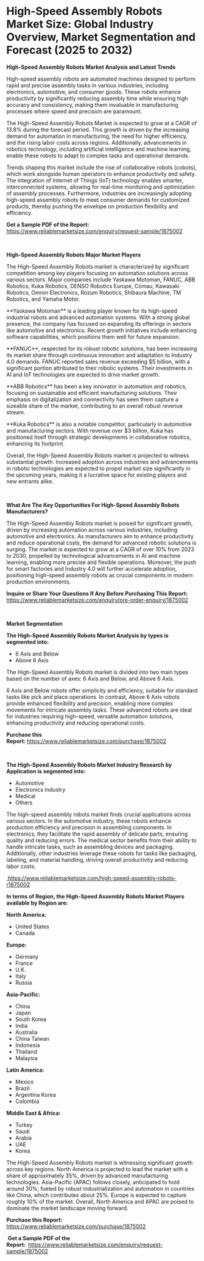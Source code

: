 <p><h1>High-Speed Assembly Robots Market Size: Global Industry Overview, Market Segmentation and Forecast (2025 to 2032)</h1></p><p><strong>High-Speed Assembly Robots Market Analysis and Latest Trends</strong></p>
<p><p>High-speed assembly robots are automated machines designed to perform rapid and precise assembly tasks in various industries, including electronics, automotive, and consumer goods. These robots enhance productivity by significantly reducing assembly time while ensuring high accuracy and consistency, making them invaluable in manufacturing processes where speed and precision are paramount.</p><p>The High-Speed Assembly Robots Market is expected to grow at a CAGR of 13.8% during the forecast period. This growth is driven by the increasing demand for automation in manufacturing, the need for higher efficiency, and the rising labor costs across regions. Additionally, advancements in robotics technology, including artificial intelligence and machine learning, enable these robots to adapt to complex tasks and operational demands.</p><p>Trends shaping this market include the rise of collaborative robots (cobots), which work alongside human operators to enhance productivity and safety. The integration of Internet of Things (IoT) technology enables smarter, interconnected systems, allowing for real-time monitoring and optimization of assembly processes. Furthermore, industries are increasingly adopting high-speed assembly robots to meet consumer demands for customized products, thereby pushing the envelope on production flexibility and efficiency.</p></p>
<p><strong>Get a Sample PDF of the Report:&nbsp;</strong> <a href="https://www.reliablemarketsize.com/enquiry/request-sample/1875002?utm_campaign=3368&utm_medium=2&utm_source=Github&utm_content=ia&utm_term=12042025&utm_id=high-speed-assembly-robots">https://www.reliablemarketsize.com/enquiry/request-sample/1875002</a></p>
<p>&nbsp;</p>
<p><strong>High-Speed Assembly Robots Major Market Players</strong></p>
<p><p>The High-Speed Assembly Robots market is characterized by significant competition among key players focusing on automation solutions across various sectors. Major companies include Yaskawa Motoman, FANUC, ABB Robotics, Kuka Robotics, DENSO Robotics Europe, Comau, Kawasaki Robotics, Omron Electronics, Rozum Robotics, Shibaura Machine, TM Robotics, and Yamaha Motor.</p><p>**Yaskawa Motoman** is a leading player known for its high-speed industrial robots and advanced automation systems. With a strong global presence, the company has focused on expanding its offerings in sectors like automotive and electronics. Recent growth initiatives include enhancing software capabilities, which positions them well for future expansion. </p><p>**FANUC**, respected for its robust robotic solutions, has been increasing its market share through continuous innovation and adaptation to Industry 4.0 demands. FANUC reported sales revenue exceeding $5 billion, with a significant portion attributed to their robotic systems. Their investments in AI and IoT technologies are expected to drive market growth.</p><p>**ABB Robotics** has been a key innovator in automation and robotics, focusing on sustainable and efficient manufacturing solutions. Their emphasis on digitalization and connectivity has seen them capture a sizeable share of the market, contributing to an overall robust revenue stream.</p><p>**Kuka Robotics** is also a notable competitor, particularly in automotive and manufacturing sectors. With revenue over $3 billion, Kuka has positioned itself through strategic developments in collaborative robotics, enhancing its footprint.</p><p>Overall, the High-Speed Assembly Robots market is projected to witness substantial growth. Increased adoption across industries and advancements in robotic technologies are expected to propel market size significantly in the upcoming years, making it a lucrative space for existing players and new entrants alike.</p></p>
<p>&nbsp;</p>
<p><strong>What Are The Key Opportunities For High-Speed Assembly Robots Manufacturers?</strong></p>
<p><p>The High-Speed Assembly Robots market is poised for significant growth, driven by increasing automation across various industries, including automotive and electronics. As manufacturers aim to enhance productivity and reduce operational costs, the demand for advanced robotic solutions is surging. The market is expected to grow at a CAGR of over 10% from 2023 to 2030, propelled by technological advancements in AI and machine learning, enabling more precise and flexible operations. Moreover, the push for smart factories and Industry 4.0 will further accelerate adoption, positioning high-speed assembly robots as crucial components in modern production environments.</p></p>
<p><strong>Inquire or Share Your Questions If Any Before Purchasing This Report:</strong> <a href="https://www.reliablemarketsize.com/enquiry/pre-order-enquiry/1875002?utm_campaign=3368&utm_medium=2&utm_source=Github&utm_content=ia&utm_term=12042025&utm_id=high-speed-assembly-robots">https://www.reliablemarketsize.com/enquiry/pre-order-enquiry/1875002</a></p>
<p>&nbsp;</p>
<p><strong>Market Segmentation</strong></p>
<p><strong>The High-Speed Assembly Robots Market Analysis by types is segmented into:</strong></p>
<p><ul><li>6 Axis and Below</li><li>Above 6 Axis</li></ul></p>
<p><p>The High-Speed Assembly Robots market is divided into two main types based on the number of axes: 6 Axis and Below, and Above 6 Axis. </p><p>6 Axis and Below robots offer simplicity and efficiency, suitable for standard tasks like pick and place operations. In contrast, Above 6 Axis robots provide enhanced flexibility and precision, enabling more complex movements for intricate assembly tasks. These advanced robots are ideal for industries requiring high-speed, versatile automation solutions, enhancing productivity and reducing operational costs.</p></p>
<p><strong>Purchase this Report:&nbsp;</strong><a href="https://www.reliablemarketsize.com/purchase/1875002?utm_campaign=3368&utm_medium=2&utm_source=Github&utm_content=ia&utm_term=12042025&utm_id=high-speed-assembly-robots">https://www.reliablemarketsize.com/purchase/1875002</a></p>
<p>&nbsp;</p>
<p><strong>The High-Speed Assembly Robots Market Industry Research by Application is segmented into:</strong></p>
<p><ul><li>Automotive</li><li>Electronics Industry</li><li>Medical</li><li>Others</li></ul></p>
<p><p>The high-speed assembly robots market finds crucial applications across various sectors. In the automotive industry, these robots enhance production efficiency and precision in assembling components. In electronics, they facilitate the rapid assembly of delicate parts, ensuring quality and reducing errors. The medical sector benefits from their ability to handle intricate tasks, such as assembling devices and packaging. Additionally, other industries leverage these robots for tasks like packaging, labeling, and material handling, driving overall productivity and reducing labor costs.</p></p>
<p><a href="https://www.reliablemarketsize.com/high-speed-assembly-robots-r1875002?utm_campaign=3368&utm_medium=2&utm_source=Github&utm_content=ia&utm_term=12042025&utm_id=high-speed-assembly-robots">&nbsp;https://www.reliablemarketsize.com/high-speed-assembly-robots-r1875002</a></p>
<p><strong>In terms of Region, the High-Speed Assembly Robots Market Players available by Region are:</strong></p>
<p>
    <p> <strong> North America: </strong>
        <ul>
            <li>United States</li>
            <li>Canada</li>
        </ul>
        </p> 
    <p> <strong> Europe: </strong>
        <ul>
            <li>Germany</li>
            <li>France</li>
            <li>U.K.</li>
            <li>Italy</li>
            <li>Russia</li>
        </ul>
        </p> 
    <p> <strong> Asia-Pacific: </strong>
        <ul>
            <li>China</li>
            <li>Japan</li>
            <li>South Korea</li>
            <li>India</li>
            <li>Australia</li>
            <li>China Taiwan</li>
            <li>Indonesia</li>
            <li>Thailand</li>
            <li>Malaysia</li>
        </ul>
        </p> 
    <p> <strong> Latin America: </strong>
        <ul>
            <li>Mexico</li>
            <li>Brazil</li>
            <li>Argentina Korea</li>
            <li>Colombia</li>
        </ul>
        </p> 
    <p> <strong> Middle East & Africa: </strong>
        <ul>
            <li>Turkey</li>
            <li>Saudi</li>
            <li>Arabia</li>
            <li>UAE</li>
            <li>Korea</li>
        </ul>
    </p>
    </p>
<p><p>The High-Speed Assembly Robots market is witnessing significant growth across key regions. North America is projected to lead the market with a share of approximately 35%, driven by advanced manufacturing technologies. Asia-Pacific (APAC) follows closely, anticipated to hold around 30%, fueled by robust industrialization and automation in countries like China, which contributes about 25%. Europe is expected to capture roughly 10% of the market. Overall, North America and APAC are poised to dominate the market landscape moving forward.</p></p>
<p><strong>Purchase this Report: </strong><a href="https://www.reliablemarketsize.com/purchase/1875002?utm_campaign=3368&utm_medium=2&utm_source=Github&utm_content=ia&utm_term=12042025&utm_id=high-speed-assembly-robots">https://www.reliablemarketsize.com/purchase/1875002</a></p>
<p>&nbsp;<strong>Get a Sample PDF of the Report:&nbsp;&nbsp;</strong><a href="https://www.reliablemarketsize.com/enquiry/request-sample/1875002?utm_campaign=3368&utm_medium=2&utm_source=Github&utm_content=ia&utm_term=12042025&utm_id=high-speed-assembly-robots">https://www.reliablemarketsize.com/enquiry/request-sample/1875002</a></p>
<p><strong></strong></p>
<p><p></p><p></p><p></p></p>